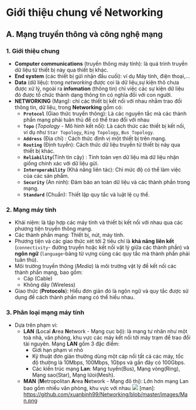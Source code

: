 # **Giới thiệu chung về Networking**

## **A. Mạng truyền thông và công nghệ mạng**

### **1. Giới thiệu chung**

* **Computer communications** (truyền thông máy tính): là quá trình truyền dữ liệu từ thiết bị này qua thiết bị khác.
* **End system** (các thiết bị gửi nhận đầu cuối): ví dụ Máy tính, điện thoại,...
* **Data** (dữ liệu): trong *networking* được coi là dữ liệu,sự kiện thô chưa được xử lý, ngoài ra **infomation** (thông tin) chỉ việc các sự kiện dữ liệu đó được tổ chức thành dạng thông tin có nghĩa đối với con người.
* **NETWORKING** (Mạng): chỉ các thiết bị kết nối với nhau nhằm trao đổi thông tin, dữ liệu, trong **Networking** gồm có:
    + **`Protocol`** (Giao thức truyền thông): Là các nguyên tắc mà các thành phần mạng phải tuân thủ để có thể trao đổi với nhau
    + **`Topo`** (*Topology* - Mô hình kết nối): Là cách thức các thiết bị kết nối, ví dụ như `Star Topology`, `Ring Topology`, `Bus Topology`.
    + **`Address`** (Địa chỉ) : Cách thức định vị một thiết bị trên mạng.
    + **`Routing`** (Định tuyến): Cách thức dữ liệu truyền từ thiết bị này qua thiết bị khác.
    + **`Reliability`**(Tính tin cậy) : Tính toàn vẹn dữ liệu mà dữ liệu nhận giống chính xác với dữ liệu gửi.
    + **`Interoperability`** (Khả năng liên tác): Chỉ mức độ có thể làm việc của các sản phẩm.
    + **`Security`** (An ninh): Đảm bảo an toàn dữ liệu và các thành phần trong mạng.
    + **`Standard`** (Chuẩn): Thiết lập quy tắc và luật lệ cụ thể.

### **2. Mạng máy tính**
* Khái niệm: là tập hợp các máy tính và thiết bị kết nối với nhau qua các phương tiện truyền thông mạng.
* Các thành phần mạng: Thiết bị, nút, máy tính.
* Phương tiện và các giao thức xét tới 2 tiêu chí là **khả năng liên kết** (`connectivity`- đường truyền hoặc kết nối vật lý giữa các thành phần) và **ngôn ngữ** (`language`-bảng từ vựng cùng các quy tắc mà thành phần phải tuân thủ).
* Môi trường truyền thông (*Media*) là môi trường vật lý để kết nối các thành phần mạng, bao gồm:
    + Cáp (Cable)
    + Không dây (Wireless)
* Giao thức (**Protocols**): Hiểu đơn giản đó là ngôn ngữ và quy tắc được sử dụng để cách thành phần mạng có thể hiểu nhau.
### **3. Phân loại mạng máy tính**
* Dựa trên phạm vi:
    + **LAN** (**L**ocal **A**rea **N**etwork - Mạng cục bộ): là mạng tư nhân như một toà nhà, văn phòng, khu vực các máy kết nối tới máy trạm để trao đổi tài nguyên. Mạng **LAN** gồm 3 đặc điểm:
        - Giới hạn phạm vi nhỏ
        - Kỹ thuật đơn giản thường dùng một cáp nối tất cả các máy, tốc độ thường là 10Mbps, 100Mbps, 1Gbps và gần đây có 100Gbps.
        - Các kiến trúc mạng **Lan**: Mạng tuyến(Bus), Mạng vòng(Ring), Mạng sao(Star), Mạng lứoi(Mesh).
    + **MAN** (**M**etropolitan **A**rea **N**etwork - Mạng đô thị): Lớn hơn mạng Lan bao gồm nhiều văn phòng, khu vực với nhau
    ![](man)
    [man]: https://github.com/xuanbinh99/Networking/blob/master/images/Man.png